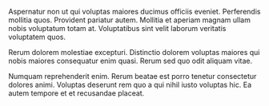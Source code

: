 Aspernatur non ut qui voluptas maiores ducimus officiis eveniet. Perferendis mollitia quos. Provident pariatur autem. Mollitia et aperiam magnam ullam nobis voluptatum totam at. Voluptatibus sint velit laborum veritatis voluptatem quos.
 Rerum dolorem molestiae excepturi. Distinctio dolorem voluptas maiores qui nobis maiores consequatur enim quasi. Rerum sed quo odit aliquam vitae.
 Numquam reprehenderit enim. Rerum beatae est porro tenetur consectetur dolores animi. Voluptas deserunt rem quo a qui nihil iusto voluptas hic. Ea autem tempore et et recusandae placeat.